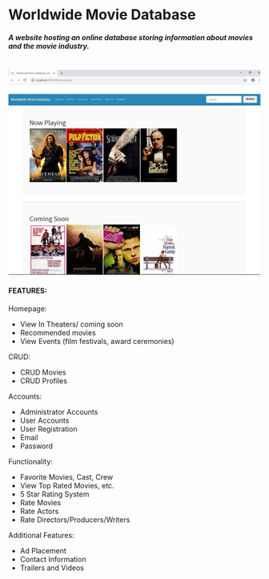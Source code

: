 # Worldwide Movie Database
#### *A website hosting an online database storing information about movies and the movie industry.*

#

![Demonstration](Resources/Images/WMDb.JPG)



#### FEATURES:

Homepage:
* View In Theaters/ coming soon
* Recommended movies
* View Events (film festivals, award ceremonies)

CRUD:
* CRUD Movies
* CRUD Profiles

Accounts:
* Administrator Accounts
* User Accounts
* User Registration
* Email
* Password

Functionality:
* Favorite Movies, Cast, Crew
* View Top Rated Movies, etc.
* 5 Star Rating System
* Rate Movies
* Rate Actors
* Rate Directors/Producers/Writers
	
Additional Features:
* Ad Placement
* Contact Information
* Trailers and Videos
